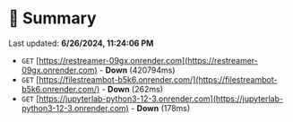 # 📖 Summary
Last updated: **6/26/2024, 11:24:06 PM**

- `GET` [https://restreamer-09gx.onrender.com](https://restreamer-09gx.onrender.com) - **Down** (420794ms)
- `GET` [https://filestreambot-b5k6.onrender.com/](https://filestreambot-b5k6.onrender.com/) - **Down** (262ms)
- `GET` [https://jupyterlab-python3-12-3.onrender.com](https://jupyterlab-python3-12-3.onrender.com) - **Down** (178ms)
